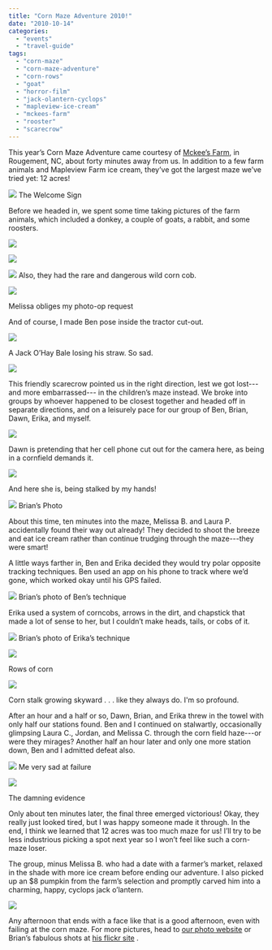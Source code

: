 ```yaml
---
title: "Corn Maze Adventure 2010!"
date: "2010-10-14"
categories: 
  - "events"
  - "travel-guide"
tags: 
  - "corn-maze"
  - "corn-maze-adventure"
  - "corn-rows"
  - "goat"
  - "horror-film"
  - "jack-olantern-cyclops"
  - "mapleview-ice-cream"
  - "mckees-farm"
  - "rooster"
  - "scarecrow"
---
```


This year’s Corn Maze Adventure came courtesy of [Mckee’s Farm](http://www.mckeecornfieldmaze.com/), in Rougement, NC, about forty minutes away from us. In addition to a few farm animals and Mapleview Farm ice cream, they’ve got the largest maze we’ve tried yet: 12 acres!

![](http://www.blastanova.com/photoalbum/Adventures/Corn%20Maze%202010/cornmaze201001.JPG) The Welcome Sign

Before we headed in, we spent some time taking pictures of the farm animals, which included a donkey, a couple of goats, a rabbit, and some roosters.

![](http://www.blastanova.com/photoalbum/Adventures/Corn%20Maze%202010/cornmaze201006.JPG)

![](http://www.blastanova.com/photoalbum/Adventures/Corn%20Maze%202010/cornmaze201008.JPG)

![](http://www.blastanova.com/photoalbum/Adventures/Corn%20Maze%202010/cornmaze201009.JPG)  Also, they had the rare and dangerous wild corn cob.

![](http://www.blastanova.com/photoalbum/Adventures/Corn%20Maze%202010/cornmaze201004.JPG)

Melissa obliges my photo-op request

And of course, I made Ben pose inside the tractor cut-out.

![](http://www.blastanova.com/photoalbum/Adventures/Corn%20Maze%202010/cornmaze201012.JPG)

A Jack O’Hay Bale losing his straw. So sad.

![](http://www.blastanova.com/photoalbum/Adventures/Corn%20Maze%202010/cornmaze201022.JPG)

This friendly scarecrow pointed us in the right direction, lest we got lost---and more embarrassed--- in the children’s maze instead. We broke into groups by whoever happened to be closest together and headed off in separate directions, and on a leisurely pace for our group of Ben, Brian, Dawn, Erika, and myself.

![](http://www.blastanova.com/photoalbum/Adventures/Corn%20Maze%202010/cornmaze201013.JPG)

Dawn is pretending that her cell phone cut out for the camera here, as being in a cornfield demands it.

![](http://www.blastanova.com/photoalbum/Adventures/Corn%20Maze%202010/cornmaze201015.JPG)

And here she is, being stalked by my hands!

![](http://farm5.static.flickr.com/4106/5071898585_724cc53dd5_z.jpg) Brian’s Photo

About this time, ten minutes into the maze, Melissa B. and Laura P. accidentally found their way out already! They decided to shoot the breeze and eat ice cream rather than continue trudging through the maze---they were smart!

A little ways farther in, Ben and Erika decided they would try polar opposite tracking techniques. Ben used an app on his phone to track where we’d gone, which worked okay until his GPS failed.

![](http://farm5.static.flickr.com/4109/5071902557_ea692307f5_z.jpg) Brian’s photo of Ben’s technique

Erika used a system of corncobs, arrows in the dirt, and chapstick that made a lot of sense to her, but I couldn’t make heads, tails, or cobs of it.

![](http://farm5.static.flickr.com/4133/5072512374_d6d28c7167_z.jpg) Brian’s photo of Erika’s technique

![](http://www.blastanova.com/photoalbum/Adventures/Corn%20Maze%202010/cornmaze201014.JPG)

Rows of corn

![](http://www.blastanova.com/photoalbum/Adventures/Corn%20Maze%202010/cornmaze201018.JPG)

Corn stalk growing skyward . . . like they always do. I'm so profound.

After an hour and a half or so, Dawn, Brian, and Erika threw in the towel with only half our stations found. Ben and I continued on stalwartly, occasionally glimpsing Laura C., Jordan, and Melissa C. through the corn field haze---or were they mirages? Another half an hour later and only one more station down, Ben and I admitted defeat also.

![](http://www.blastanova.com/photoalbum/Adventures/Corn%20Maze%202010/cornmaze201019.JPG) Me very sad at failure

![](http://www.blastanova.com/photoalbum/Adventures/Corn%20Maze%202010/cornmaze201021.JPG)

The damning evidence

Only about ten minutes later, the final three emerged victorious! Okay, they really just looked tired, but I was happy someone made it through. In the end, I think we learned that 12 acres was too much maze for us! I’ll try to be less industrious picking a spot next year so I won’t feel like such a corn-maze loser.

The group, minus Melissa B. who had a date with a farmer’s market, relaxed in the shade with more ice cream before ending our adventure. I also picked up an $8 pumpkin from the farm’s selection and promptly carved him into a charming, happy, cyclops jack o’lantern.

![](http://www.blastanova.com/photoalbum/Adventures/Corn%20Maze%202010/cornmaze201024.JPG)

Any afternoon that ends with a face like that is a good afternoon, even with failing at the corn maze. For more pictures, head to [our photo website](http://www.blastanova.com/photoalbum/index.html?path=Adventures/Corn%20Maze%202010) or Brian’s fabulous shots at [his flickr site](http://www.flickr.com/photos/brian_and_dawn/sets/72157625017730807/) .
